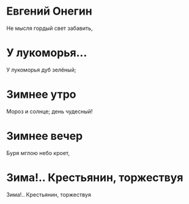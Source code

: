 # Евгений Онегин

Не мысля гордый свет забавить,

# У лукоморья...

У лукоморья дуб зелёный;

# Зимнее утро

Мороз и солнце; день чудесный!

# Зимнее вечер

Буря мглою небо кроет,

# Зима!.. Крестьянин, торжествуя

Зима!.. Крестьянин, торжествуя
